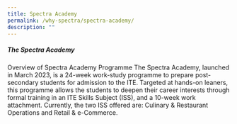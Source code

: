 ```yaml
---
title: Spectra Academy
permalink: /why-spectra/spectra-academy/
description: ""
---
```

##### The Spectra Academy

Overview of Spectra Academy Programme
The Spectra Academy, launched in March 2023, is a 24-week work-study programme to prepare post-secondary students for admission to the ITE. Targeted at hands-on leaners, this programme allows the students to deepen their career interests through formal training in an ITE Skills Subject (ISS), and a 10-week work attachment. Currently, the two ISS offered are: Culinary & Restaurant Operations and Retail & e-Commerce. 
